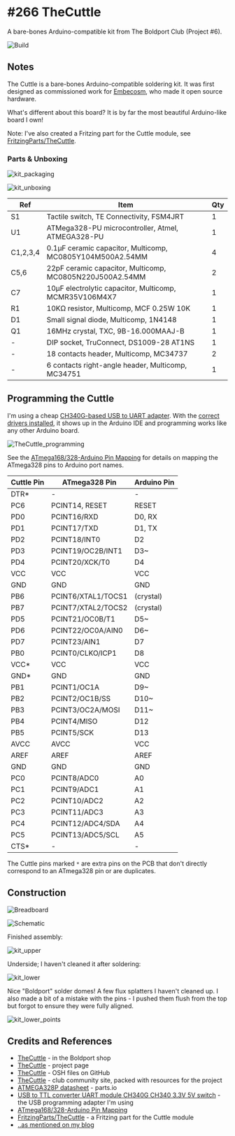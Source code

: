 # #266 TheCuttle

A bare-bones Arduino-compatible kit from The Boldport Club (Project #6).

![Build](./assets/TheCuttle_build.jpg?raw=true)


## Notes

The Cuttle is a bare-bones Arduino-compatible soldering kit. It was first designed as commissioned work for [Embecosm](http://www.embecosm.com/), who made it open source hardware.

What's different about this board? It is by far the most beautiful Arduino-like board I own!

Note: I've also created a Fritzing part for the Cuttle module, see [FritzingParts/TheCuttle](../../FritzingParts/TheCuttle/).

### Parts & Unboxing

![kit_packaging](./assets/kit_packaging.jpg?raw=true)

![kit_unboxing](./assets/kit_unboxing.jpg?raw=true)

| Ref      | Item                                                      | Qty |
|----------|-----------------------------------------------------------|-----|
| S1       | Tactile switch, TE Connectivity, FSM4JRT                  |   1 |
| U1       | ATMega328-PU microcontroller, Atmel, ATMEGA328-PU         |   1 |
| C1,2,3,4 | 0.1µF ceramic capacitor, Multicomp, MC0805Y104M500A2.54MM |   4 |
| C5,6     | 22pF ceramic capacitor, Multicomp, MC0805N220J500A2.54MM  |   2 |
| C7       | 10µF electrolytic capacitor, Multicomp, MCMR35V106M4X7    |   1 |
| R1       | 10KΩ resistor, Multicomp, MCF 0.25W 10K                   |   1 |
| D1       | Small signal diode, Multicomp, 1N4148                     |   1 |
| Q1       | 16MHz crystal, TXC, 9B-16.000MAAJ-B                       |   1 |
| -        | DIP socket, TruConnect, DS1009-28 AT1NS                   |   1 |
| -        | 18 contacts header, Multicomp, MC34737                    |   2 |
| -        | 6 contacts right-angle header, Multicomp, MC34751         |   1 |


## Programming the Cuttle

I'm using a cheap [CH340G-based USB to UART adapter](https://www.aliexpress.com/item/CH340-module-USB-to-TTL-CH340G-upgrade-download-a-small-wire-brush-plate-STC-microcontroller-board/32354359382.html).
With the
[correct drivers installed](../../notebook/arduino.md#arduinos-using-the-ch340g-serial-chip),
it shows up in the Arduino IDE and programming works like any other Arduino board.

![TheCuttle_programming](./assets/TheCuttle_programming.jpg?raw=true)

See the [ATmega168/328-Arduino Pin Mapping](https://www.arduino.cc/en/Hacking/PinMapping168) for details on mapping the ATmega328 pins to Arduino port names.


| Cuttle Pin | ATmega328 Pin      | Arduino Pin |
|------------|--------------------|-------------|
| DTR*       | -                  | -           |
| PC6        | PCINT14, RESET     | RESET       |
| PD0        | PCINT16/RXD        | D0, RX      |
| PD1        | PCINT17/TXD        | D1, TX      |
| PD2        | PCINT18/INT0       | D2          |
| PD3        | PCINT19/OC2B/INT1  | D3~         |
| PD4        | PCINT20/XCK/T0     | D4          |
| VCC        | VCC                | VCC         |
| GND        | GND                | GND         |
| PB6        | PCINT6/XTAL1/TOCS1 | (crystal)   |
| PB7        | PCINT7/XTAL2/TOCS2 | (crystal)   |
| PD5        | PCINT21/OC0B/T1    | D5~         |
| PD6        | PCINT22/OC0A/AIN0  | D6~         |
| PD7        | PCINT23/AIN1       | D7          |
| PB0        | PCINT0/CLKO/ICP1   | D8          |
| VCC*       | VCC                | VCC         |
| GND*       | GND                | GND         |
| PB1        | PCINT1/OC1A        | D9~         |
| PB2        | PCINT2/OC1B/SS     | D10~        |
| PB3        | PCINT3/OC2A/MOSI   | D11~        |
| PB4        | PCINT4/MISO        | D12         |
| PB5        | PCINT5/SCK         | D13         |
| AVCC       | AVCC               | VCC         |
| AREF       | AREF               | AREF        |
| GND        | GND                | GND         |
| PC0        | PCINT8/ADC0        | A0          |
| PC1        | PCINT9/ADC1        | A1          |
| PC2        | PCINT10/ADC2       | A2          |
| PC3        | PCINT11/ADC3       | A3          |
| PC4        | PCINT12/ADC4/SDA   | A4          |
| PC5        | PCINT13/ADC5/SCL   | A5          |
| CTS*       | -                  | -           |

The Cuttle pins marked `*` are extra pins on the PCB that don't directly correspond to an ATmega328 pin or are duplicates.

## Construction

![Breadboard](./assets/TheCuttle_bb.jpg?raw=true)

![Schematic](./assets/TheCuttle_schematic.jpg?raw=true)

Finished assembly:

![kit_upper](./assets/kit_upper.jpg?raw=true)

Underside; I haven't cleaned it after soldering:

![kit_lower](./assets/kit_lower.jpg?raw=true)

Nice "Boldport" solder domes! A few flux splatters I haven't cleaned up.
I also made a bit of a mistake with the pins - I pushed them flush from the top but forgot to ensure they were fully aligned.

![kit_lower_points](./assets/kit_lower_points.jpg?raw=true)

## Credits and References
* [TheCuttle](http://www.boldport.club/shop/product/390973459) - in the Boldport shop
* [TheCuttle](http://www.boldport.com/tc/) - project page
* [TheCuttle](https://github.com/boldport/thecuttle) - OSH files on GitHub
* [TheCuttle](http://community.boldport.club/projects/p06-thecuttle/) - club community site, packed with resources for the project
* [ATMEGA328P datasheet](http://parts.io/detail/1829384/ATMEGA328P-AU) - parts.io
* [USB to TTL converter UART module CH340G CH340 3.3V 5V switch](https://www.aliexpress.com/item/CH340-module-USB-to-TTL-CH340G-upgrade-download-a-small-wire-brush-plate-STC-microcontroller-board/32354359382.html) - the USB programming adapter I'm using
* [ATmega168/328-Arduino Pin Mapping](https://www.arduino.cc/en/Hacking/PinMapping168)
* [FritzingParts/TheCuttle](../../FritzingParts/TheCuttle/) - a Fritzing part for the Cuttle module
* [..as mentioned on my blog](https://blog.tardate.com/2017/04/leap266-the-boldportclub-cuttle.html)
